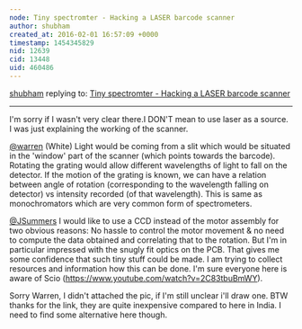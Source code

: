 ```yaml
---
node: Tiny spectromter - Hacking a LASER barcode scanner
author: shubham
created_at: 2016-02-01 16:57:09 +0000
timestamp: 1454345829
nid: 12639
cid: 13448
uid: 460486
---
```




[shubham](../profile/shubham) replying to: [Tiny spectromter - Hacking a LASER barcode scanner](../notes/shubham/02-01-2016/tiny-spectromter-hacking-a-laser-barcode-scanner)

----
I'm sorry if I wasn't very clear there.I DON'T mean to use laser as a source. I was just explaining the working of the scanner.

[@warren](/profile/warren) 
(White) Light would be coming from a slit which would be situated in the 'window' part of the scanner (which points towards the barcode). Rotating the grating would allow different wavelengths of light to fall on the detector. If the motion of the grating is known, we can have a relation between angle of rotation (corresponding to the wavelength falling on detector) vs intensity recorded (of that wavelength). This is same as monochromators which are very common form of spectrometers.

[@JSummers](/profile/JSummers)
I would like to use a CCD instead of the motor assembly for two obvious reasons: No hassle to control the motor movement & no need to compute the data obtained and correlating that to the rotation. But I'm in particular impressed with the snugly fit optics on the PCB. That gives me some confidence that such tiny stuff could be made. I am trying to collect resources and information how this can be done. I'm sure everyone here is aware of Scio (https://www.youtube.com/watch?v=2C83tbuBmWY). 

Sorry Warren, I didn't attached the pic, if I'm still unclear i'll draw one. BTW thanks for the link, they are quite inexpensive compared to here in India. I need to find some alternative here though.